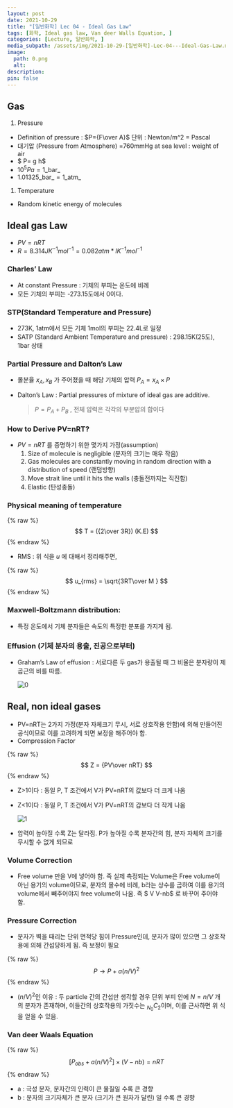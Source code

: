 ```yaml
---
layout: post
date: 2021-10-29
title: "[일반화학] Lec 04 - Ideal Gas Law"
tags: [화학, Ideal gas law, Van deer Walls Equation, ]
categories: [Lecture, 일반화학, ]
media_subpath: /assets/img/2021-10-29-[일반화학]-Lec-04---Ideal-Gas-Law.md
image:
  path: 0.png
  alt:  
description:  
pin: false
---
```



## Gas

1. Pressure
- Definition of pressure : $P={F\over A}$ 단위 : Newton/m^2 = Pascal
- 대기압 (Pressure from Atmosphere) =760mmHg at sea level : weight of air
- $ P= g h$
- $10^5$_Pa_ = 1_bar_
- 1.01325_bar_ = 1_atm_
1. Temperature
- Random kinetic energy of molecules

## Ideal gas Law

- _PV_ = _nRT_
- $R=8.314 JK^{-1}mol^{-1}=0.082atm*lK^{-1}mol^{-1}$

### Charles’ Law

- At constant Pressure : 기체의 부피는 온도에 비례
- 모든 기체의 부피는 -273.15도에서 0이다.

### STP(Standard Temperature and Pressure)

- 273K, 1atm에서 모든 기체 1mol의 부피는 22.4L로 일정
- SATP (Standard Ambient Temperature and pressure) : 298.15K(25도), 1bar 상태

### Partial Pressure and Dalton’s Law

- 몰분율 $x_A, x_B$ 가 주어졌을 때 해당 기체의 압력 $P_A = x_A × P$
- Dalton’s Law : Partial pressures of mixture of ideal gas are additive.

	> $P = P_A + P_B$  , 전체 압력은 각각의 부분압의 합이다


### How to Derive PV=nRT?

- $PV=nRT$ 를 증명하기 위한 몇가지 가정(assumption)
	1. Size of molecule is negligible (분자의 크기는 매우 작음)
	2. Gas molecules are constantly moving in random direction with a distribution of speed (랜덤방향)
	3. Move strait line until it hits the walls (충돌전까지는 직진함)
	4. Elastic (탄성충돌)

### Physical meaning of temperature


{% raw %}
$$
T = ({2\over 3R}) (K.E)
$$
{% endraw %}

- RMS : 위 식을 _u_ 에 대해서 정리해주면,

{% raw %}
$$
u_{rms} = \sqrt{3RT\over M }
$$
{% endraw %}


### Maxwell-Boltzmann distribution:

- 특정 온도에서 기체 분자들은 속도의 특정한 분포를 가지게 됨.

### Effusion (기체 분자의 용출, 진공으로부터)

- Graham’s Law of effusion : 서로다른 두 gas가 용출될 때 그 비율은 분자량이 제곱근의 비를 따름.

	![0](/0.png)


## Real, non ideal gases

- PV=nRT는 2가지 가정(분자 자체크기 무시, 서로 상호작용 안함)에 의해 만들어진 공식이므로 이를 고려하게 되면 보정을 해주어야 함.
- Compression Factor

{% raw %}
$$
Z = {PV\over nRT}
$$
{% endraw %}

- Z>1이다 : 동일 P, T 조건에서 V가 PV=nRT의 값보다 더 크게 나옴
- Z<1이다 : 동일 P, T 조건에서 V가 PV=nRT의 갑보다 더 작게 나옴

	![1](/1.png)

- 압력이 높아질 수록 Z는 달라짐. P가 높아질 수록 분자간의 힘, 분자 자체의 크기를 무시할 수 없게 되므로

### Volume Correction

- Free volume 만을 V에 넣어야 함. 즉 실제 측정되는 Volume은 Free volume이 아닌 용기의 volume이므로, 분자의 몰수에 비례, b라는 상수를 곱하여 이를 용기의 volume에서 빼주어야지 free volume이 나옴. 즉 $ V V-nb$ 로 바꾸어 주어야 함.

### Pressure Correction

- 분자가 벽을 때리는 단위 면적당 힘이 Pressure인데, 분자가 많이 있으면 그 상호작용에 의해 간섭당하게 됨. 즉 보정이 필요

{% raw %}
$$
P \rightarrow P + a(n/V)^2
$$
{% endraw %}

- $(n/V)^2$인 이유 : 두 particle 간의 간섭만 생각할 경우 단위 부피 안에 _N_ = _n_/_V_ 개의 분자가 존재하며, 이들간의 상호작용의 가짓수는 $_{N_0}C_2$이며, 이를 근사하면 위 식을 얻을 수 있음.

### Van deer Waals Equation


{% raw %}
$$
[P_{obs}+a(n/V)^2] \times (V-nb)=nRT
$$
{% endraw %}

- a : 극성 분자, 분자간의 인력이 큰 물질일 수록 큰 경향
- b : 분자의 크기자체가 큰 분자 (크기가 큰 원자가 달린) 일 수록 큰 경향
